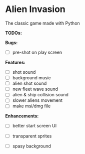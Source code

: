 # Alien Invasion

The classic game made with Python

**TODOs:**

**Bugs:**
- [ ] pre-shot on play screen

**Features:**
- [ ] shot sound
- [ ] background music
- [ ] alien shot sound
- [ ] new fleet wave sound
- [ ] alien & ship collision sound
- [ ] slower aliens movement
- [ ] make msi/dmg file

**Enhancements:**
- [ ] better start screen UI
- [ ] transparent sprites
- [ ] spasy background

